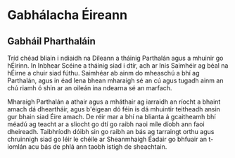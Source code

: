 # Gabhálacha Éireann
## Gabháil Pharthaláin
Tríd chéad bliain i ndiaidh na Díleann a tháinig
Parthalán agus a mhuinir go hÉirinn. In Inbhear
Scéine a tháinig siad i dtír, ach ar Inis Saimhéir ag béal
na hÉirne a chuir siad fúthu. Saimhéar ab ainm do
mheaschú a bhí ag Parthalán, agus in éad lena bhean
mharaigh sé an cú agus tugadh ainm an chú riamh ó
shin ar an oileán ina ndearna sé an marfach.

Mharaigh Parthalán a athair agus a mháthair ag
iarraidh an ríocht a bhaint amach dá dheartháir, agus
b'éigean dó féin is dá mhuintir teitheadh ansin gur
bhain siad Éire amach. De réir mar a bhí na blianta á
gcaitheamh bhí méadú ag teacht ar a sliocht go dtí go
raibh naoi míle díobh ann faoi dheireadh. Taibhríodh 
dóibh sin go raibh an bás ag tarraingt orthu agus
chruinnigh siad go léir le chéile ar Sheanmhaigh Éadair
go bhfuair an t-iomlán acu bás de phlá ann taobh istigh
de sheachtain.
